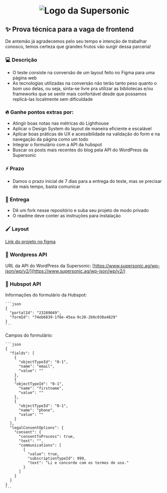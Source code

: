 
<h1 align="center">
  <img title="Supersonic" alt="Logo da Supersonic" src=".git/logo.svg" />
</h1>

## ✨ Prova técnica para a vaga de frontend
De antemão já agradecemos pelo seu tempo e intenção de trabalhar conosco, temos certeza que grandes frutos vão surgir dessa parceria!

### 💻 Descrição
- O teste consiste na conversão de um layout feito no Figma para uma página web
- As tecnologias utilizadas na conversão não terão tanto peso quanto o bom uso delas, ou seja, sinta-se livre pra utilizar as bibliotecas e/ou frameworks que se sentir mais confortável desde que possamos replicá-las localmente sem dificuldade

### 🔥 Ganhe pontos extras por:
- Atingir boas notas nas métricas do Lighthouse
- Aplicar o Design System do layout de maneira eficiente e escalável
- Aplicar boas práticas de UX e acessibilidade na validação do form e na navegação da página como um todo
- Integrar o formulário com a API da hubspot
- Buscar os posts mais recentes do blog pela API do WordPress da Supersonic

### ⚡️ Prazo
- Damos o prazo inicial de 7 dias para a entrega do teste, mas se precisar de mais tempo, basta comunicar

### 🚀 Entrega
- Dê um fork nesse repositório e suba seu projeto de modo privado
- O readme deve conter as instruções para instalação

### 🖌 Layout
[Link do projeto no figma](https://www.figma.com/file/LDTaoFR7mk2bZ2FxCIKalm/Supersonic-teste-para-frontend?node-id=0%3A1)

### 📃 Wordpress API
URL da API do WordPress da Supersonic: [https://www.supersonic.ag/wp-json/wp/v2/](https://www.supersonic.ag/wp-json/wp/v2/)

### 📃 Hubspot API
Informações do formulário da Hubspot:
    
    ```json
    {
      "portalId": "23289049",
      "formId": "74eb6839-1f8e-45ea-9c20-2b0c038a4829"
    }
    ```
Campos do formulário:

    ```json
    {
      "fields": [
        {
          "objectTypeId": "0-1",
          "name": "email",
          "value": ""
        },
        {
        "objectTypeId": "0-1",
          "name": "firstname",
          "value": ""
        },
        {
          "objectTypeId": "0-1",
          "name": "phone",
          "value": ""
        }
      ],
      "legalConsentOptions": {
        "consent": {
          "consentToProcess": true,
          "text": "",
          "communications": [
            {
              "value": true,
              "subscriptionTypeId": 999,
              "text": "Li e concordo com os termos de uso."
            }
          ]
        }
      }
    }
    ```
